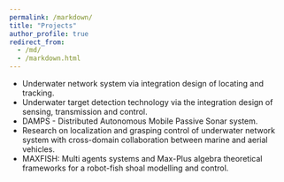 ```yaml
---
permalink: /markdown/
title: "Projects"
author_profile: true
redirect_from: 
  - /md/
  - /markdown.html
---
```


* Underwater network system via integration design of locating and tracking.
* Underwater target detection technology via the integration design of sensing, transmission and control.
* DAMPS - Distributed Autonomous Mobile Passive Sonar system.
* Research on localization and grasping control of underwater network system with cross-domain collaboration between marine and aerial vehicles.
* MAXFISH: Multi agents systems and Max-Plus algebra theoretical frameworks for a robot-fish shoal modelling and control.




